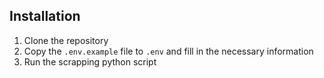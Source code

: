 ## Installation
1. Clone the repository
2. Copy the `.env.example` file to `.env` and fill in the necessary information
3. Run the scrapping python script